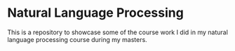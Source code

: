 # Natural Language Processing

This is a repository to showcase some of the course work I did in my natural language processing course during my masters.
 
